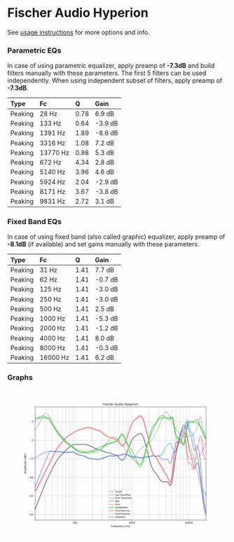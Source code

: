 # Fischer Audio Hyperion
See [usage instructions](https://github.com/jaakkopasanen/AutoEq#usage) for more options and info.

### Parametric EQs
In case of using parametric equalizer, apply preamp of **-7.3dB** and build filters manually
with these parameters. The first 5 filters can be used independently.
When using independent subset of filters, apply preamp of **-7.3dB**.

| Type    | Fc       |    Q | Gain    |
|:--------|:---------|:-----|:--------|
| Peaking | 28 Hz    | 0.78 | 6.9 dB  |
| Peaking | 133 Hz   | 0.64 | -3.9 dB |
| Peaking | 1391 Hz  | 1.89 | -8.6 dB |
| Peaking | 3316 Hz  | 1.08 | 7.2 dB  |
| Peaking | 13770 Hz | 0.98 | 5.3 dB  |
| Peaking | 672 Hz   | 4.34 | 2.8 dB  |
| Peaking | 5140 Hz  | 3.96 | 4.6 dB  |
| Peaking | 5924 Hz  | 2.04 | -2.9 dB |
| Peaking | 8171 Hz  | 3.67 | -3.8 dB |
| Peaking | 9831 Hz  | 2.72 | 3.1 dB  |

### Fixed Band EQs
In case of using fixed band (also called graphic) equalizer, apply preamp of **-8.1dB**
(if available) and set gains manually with these parameters.

| Type    | Fc       |    Q | Gain    |
|:--------|:---------|:-----|:--------|
| Peaking | 31 Hz    | 1.41 | 7.7 dB  |
| Peaking | 62 Hz    | 1.41 | -0.7 dB |
| Peaking | 125 Hz   | 1.41 | -3.0 dB |
| Peaking | 250 Hz   | 1.41 | -3.0 dB |
| Peaking | 500 Hz   | 1.41 | 2.5 dB  |
| Peaking | 1000 Hz  | 1.41 | -5.3 dB |
| Peaking | 2000 Hz  | 1.41 | -1.2 dB |
| Peaking | 4000 Hz  | 1.41 | 8.0 dB  |
| Peaking | 8000 Hz  | 1.41 | -0.3 dB |
| Peaking | 16000 Hz | 1.41 | 6.2 dB  |

### Graphs
![](./Fischer%20Audio%20Hyperion.png)